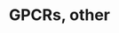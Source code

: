 ---
annotations:
- id: PW:0000125
  parent: signaling pathway
  type: Pathway Ontology
  value: G protein mediated signaling pathway
authors:
- Nsalomonis
- MaintBot
- BruceConklin
- Khanspers
- Andra
- Christine Chichester
- Eweitz
description: This pathway was created using the GPCRDB (Horn et al., 1998), http://www.cmbi.kun.nl/7tm/.
  The groupings are based on the GPCR phylogenetic tree available from the GPCRDB
  and the training sets used by Karchin et al. (Bioinformatics, 2002, pg. 147-159).
  The labels indicate children and grandchildren of the various classes of GPCRs as
  described by these references.
last-edited: 2021-05-23
organisms:
- Mus musculus
redirect_from:
- /index.php/Pathway:WP41
- /instance/WP41
- /instance/WP41_rr117892
revision: r117892
schema-jsonld:
- '@context': https://schema.org/
  '@id': https://wikipathways.github.io/pathways/WP41.html
  '@type': Dataset
  creator:
    '@type': Organization
    name: WikiPathways
  description: This pathway was created using the GPCRDB (Horn et al., 1998), http://www.cmbi.kun.nl/7tm/.
    The groupings are based on the GPCR phylogenetic tree available from the GPCRDB
    and the training sets used by Karchin et al. (Bioinformatics, 2002, pg. 147-159).
    The labels indicate children and grandchildren of the various classes of GPCRs
    as described by these references.
  keywords:
  - 6530406P05Rik
  - Adora1
  - Adora3
  - Adrb1
  - Adrb2
  - Calcr
  - Casr
  - Ccr7
  - Cd97
  - Celsr1
  - Celsr2
  - Celsr3
  - Cnr1
  - Cysltr1
  - Dfy
  - Drd1a
  - Drd2
  - Drd5
  - Edg1
  - Edg5
  - Edg8
  - Ednra
  - Fzd1
  - Fzd2
  - Fzd5
  - Fzd7
  - Fzd9
  - Gabbr1
  - Ghsr
  - Gpr115
  - Gpr132
  - Gpr143
  - Gpr146
  - Gpr2
  - Gpr34
  - Gpr37l1
  - Gpr39
  - Gpr56
  - Gpr7
  - Gpr73
  - Gpr83
  - Gpr84
  - Gpr88
  - Gprc2a-rs1
  - Gprc2a-rs2
  - Gprc2a-rs3
  - Grca
  - Grm1
  - Htr1a
  - Htr1d
  - Htr1da
  - Htr1db
  - Irx6
  - Ltb4r2
  - Mc4r
  - Mrgprh
  - Mtnr1b
  - Olfr1
  - Olfr10
  - Olfr11
  - Olfr12
  - Olfr13
  - Olfr1353
  - Olfr1355
  - Olfr138
  - Olfr154
  - Olfr161
  - Olfr18
  - Olfr19
  - Olfr2
  - Olfr20
  - Olfr22-ps1
  - Olfr23
  - Olfr24
  - Olfr25
  - Olfr26
  - Olfr27
  - Olfr28
  - Olfr29-ps1
  - Olfr3
  - Olfr30
  - Olfr31
  - Olfr32
  - Olfr33
  - Olfr382
  - Olfr394
  - Olfr395
  - Olfr397
  - Olfr4
  - Olfr402
  - Olfr403
  - Olfr410
  - Olfr412
  - Olfr42
  - Olfr43
  - Olfr44
  - Olfr45
  - Olfr46
  - Olfr47
  - Olfr48
  - Olfr5
  - Olfr50
  - Olfr51
  - Olfr52
  - Olfr53
  - Olfr54
  - Olfr55
  - Olfr56
  - Olfr57
  - Olfr58
  - Olfr586
  - Olfr59
  - Olfr6
  - Olfr60
  - Olfr61
  - Olfr62
  - Olfr642
  - Olfr7
  - Olfr701
  - Olfr8
  - Olfr9
  - Opn1lw
  - Oprk1
  - Oprl1
  - Oprm1
  - Pthr2
  - Q61071
  - Q9EPV2
  - Q9EPY6
  - Q9EPY8
  - Q9ERW4
  - Q9ERX0
  - Q9ERX4
  - Q9ERX6
  - Q9ERY0
  - Q9ERY2
  - Q9ERY7
  - Q9ESF9
  - Q9ESG1_MOUSE
  - Q9JHH0
  - Q9JHK3
  - Q9JM17
  - Q9JM18
  - Q9JM19
  - Q9JM21
  - Q9JM22
  - Q9JM23
  - Q9JM24
  - Q9JM25
  - Q9JM26
  - Q9JM27
  - Q9JM28
  - Q9JM29
  - Q9JM30
  - Q9JM31
  - Q9JM33
  - Q9JM34
  - Q9JM36
  - Q9JM37
  - Q9JM39
  - Q9JM40
  - Q9JM41
  - Q9JM42
  - Q9WU87_MOUSE
  - Rrh
  - Smo
  - Sstr5
  - Tacr3
  - Tas1r1
  - Trhr2
  - V1RC9
  - V1ra1
  - V1ra2
  - V1ra3
  - V1ra4
  - V1ra5
  - V1ra6
  - V1ra7
  - V1ra8
  - V1ra9
  - V1rb1
  - V1rb2
  - V1rb3
  - V1rb4
  - V1rb6
  - V1rb7
  - V1rb8
  - V1rb9
  - V1rc1
  - V1rc2
  - V1rc3
  - V1rc4
  - V1rc5
  - V1rc6
  - V1rc7
  - V1rc8
  - V1rd1
  - V1rd14
  - V1rd2
  - V1rd3
  - V1rd4
  - V1rd6
  - V1rd7
  - V1rd9
  - V2r3
  - V2r5
  - V2r6
  - V2r7
  - Vipr1
  - Xcr1
  license: CC0
  name: GPCRs, other
seo: CreativeWork
title: GPCRs, other
wpid: WP41
---